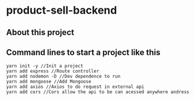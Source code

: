 product-sell-backend
====================

About this project
------------------

Command lines to start a project like this
------------------------------------------
```
yarn init -y //Init a project
yarn add express //Route controller
yarn add nodemon -D //Dev dependence to run
yarn add mongoose //Add Mongoose
yarn add axios //Axios to do request in external api
yarn add cors //Cors allow the api to be can acessed anywhere andress
```
